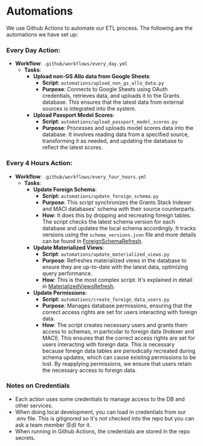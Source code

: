 # Automations
We use Github Actions to automate our ETL process. The following are the automations we have set up:
### **Every Day Action**: 
  - **Workflow**: `.github/workflows/every_day.yml`
    - **Tasks**:
      - **Upload non-GS Allo data from Google Sheets**: 
        - **Script**: `automations/upload_non_gs_allo_data.py`
        - **Purpose**: Connects to Google Sheets using OAuth credentials, retrieves data, and uploads it to the Grants database. This ensures that the latest data from external sources is integrated into the system.
      - **Upload Passport Model Scores**: 
        - **Script**: `automations/upload_passport_model_scores.py`
        - **Purpose**: Processes and uploads model scores data into the database. It involves reading data from a specified source, transforming it as needed, and updating the database to reflect the latest scores.

### **Every 4 Hours Action**: 
  - **Workflow**: `.github/workflows/every_four_hours.yml`
    - **Tasks**:
      - **Update Foreign Schema**: 
        - **Script**: `automations/update_foreign_schema.py`
        - **Purpose**: This script synchronizes the Grants Stack Indexer and MACI databases' schema with their source counterparts. 
        - **How**: It does this by dropping and recreating foreign tables. The script checks the latest schema version for each database and updates the local schema accordingly. It tracks versions using the `schema_versions.json` file and more details can be found in [ForeignSchemaRefresh](ForeignSchemaRefresh.md).
      - **Update Materialized Views**: 
        - **Script**: `automations/update_materialized_views.py`
        - **Purpose**: Refreshes materialized views in the database to ensure they are up-to-date with the latest data, optimizing query performance.
        - **How**: This is the most complex script. It's explained in detail in [MaterializedViewsRefresh](MaterializedViewsRefresh.md).
      - **Update Permissions**: 
        - **Script**: `automations/create_foreign_data_users.py`
        - **Purpose**: Manages database permissions, ensuring that the correct access rights are set for users interacting with foreign data. 
        - **How**: The script creates necessary users and grants them access to schemas, in particular to foreign data (Indexer and MACI). This ensures that the correct access rights are set for users interacting with foreign data. This is necessary because foreign data tables are periodically recreated during schema updates, which can cause existing permissions to be lost. By reapplying permissions, we ensure that users retain the necessary access to foreign data.

### Notes on Credentials
- Each action uses some credentials to manage access to the DB and other services.
- When doing local development, you can load in credentials from our .env file. This is gitignored so it's not checked into the repo but you can ask a team member (Ed) for it.
- When running in Github Actions, the credentials are stored in the repo secrets. 



